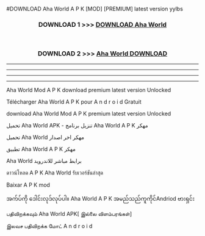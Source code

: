 #DOWNLOAD Aha World  A P K [MOD] [PREMIUM] latest version yylbs



<div align="center">

<h3>DOWNLOAD 1 >>> <a href="https://teeasianyam.web.app?sq=Aha World ">DOWNLOAD Aha World  </a></h3><br>

<h3>DOWNLOAD 2 >>> <a href="https://teeasianyam.web.app?sq=Aha World  ">Aha World   DOWNLOAD </a></h3>

</div>


----------------------------------------------------------

----------------------------------------------------------

----------------------------------------------------------

----------------------------------------------------------


Aha World   Mod A P K download premium latest version Unlocked

Télécharger Aha World   A P K pour A n d r o i d Gratuit

download Aha World   Mod A P K premium latest version Unlocked

تحميل Aha World   APK - تنزيل برنامج Aha World   A P K مهكر

تحميل Aha World   مهكر اخر اصدار

تطبيق Aha World   A P K مهكر

Aha World   برابط مباشر للاندرويد

ดาวน์โหลด A P K Aha World   รับเวอร์ชันล่าสุด

Baixar A P K mod

အက်ပ်ကို ဒေါင်းလုဒ်လုပ်ပါ။ Aha World   A P K အမည်သည်ကူကိုင်Andriod ဗားရှင်း

பதிவிறக்கவும் Aha World   APK[ இல்லை விளம்பரங்கள்] 
 
இலவச பதிவிறக்க மோட் A n d r o i d



